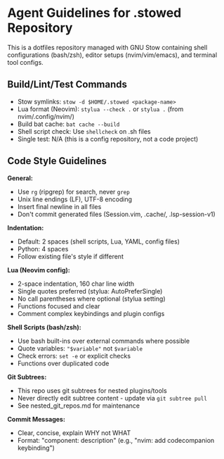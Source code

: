 # Agent Guidelines for .stowed Repository

This is a dotfiles repository managed with GNU Stow containing shell configurations (bash/zsh), editor setups (nvim/vim/emacs), and terminal tool configs.

## Build/Lint/Test Commands
- Stow symlinks: `stow -d $HOME/.stowed <package-name>`
- Lua format (Neovim): `stylua --check .` or `stylua .` (from nvim/.config/nvim/)
- Build bat cache: `bat cache --build`
- Shell script check: Use `shellcheck` on .sh files
- Single test: N/A (this is a config repository, not a code project)

## Code Style Guidelines
**General:**
- Use `rg` (ripgrep) for search, never `grep`
- Unix line endings (LF), UTF-8 encoding
- Insert final newline in all files
- Don't commit generated files (Session.vim, .cache/, .lsp-session-v1)

**Indentation:**
- Default: 2 spaces (shell scripts, Lua, YAML, config files)
- Python: 4 spaces
- Follow existing file's style if different

**Lua (Neovim config):**
- 2-space indentation, 160 char line width
- Single quotes preferred (stylua: AutoPreferSingle)
- No call parentheses where optional (stylua setting)
- Functions focused and clear
- Comment complex keybindings and plugin configs

**Shell Scripts (bash/zsh):**
- Use bash built-ins over external commands where possible
- Quote variables: `"$variable"` not `$variable`
- Check errors: `set -e` or explicit checks
- Functions over duplicated code

**Git Subtrees:**
- This repo uses git subtrees for nested plugins/tools
- Never directly edit subtree content - update via `git subtree pull`
- See nested_git_repos.md for maintenance

**Commit Messages:**
- Clear, concise, explain WHY not WHAT
- Format: "component: description" (e.g., "nvim: add codecompanion keybinding")